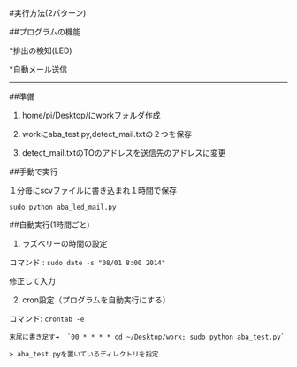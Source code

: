 #実行方法(2パターン)


##プログラムの機能

*排出の検知(LED)

*自動メール送信

-------


##準備

1. home/pi/Desktop/にworkフォルダ作成

2. workにaba_test.py,detect_mail.txtの２つを保存

3. detect_mail.txtのTOのアドレスを送信先のアドレスに変更

##手動で実行

１分毎にscvファイルに書き込まれ１時間で保存

`sudo python aba_led_mail.py`



##自動実行(1時間ごと)

1. ラズベリーの時間の設定

コマンド : `sudo date -s "08/01 8:00 2014"`

修正して入力

2. cron設定（プログラムを自動実行にする）

コマンド: `crontab -e`

	末尾に書き足す→  `00 * * * * cd ~/Desktop/work; sudo python aba_test.py`

	> aba_test.pyを置いているディレクトリを指定

